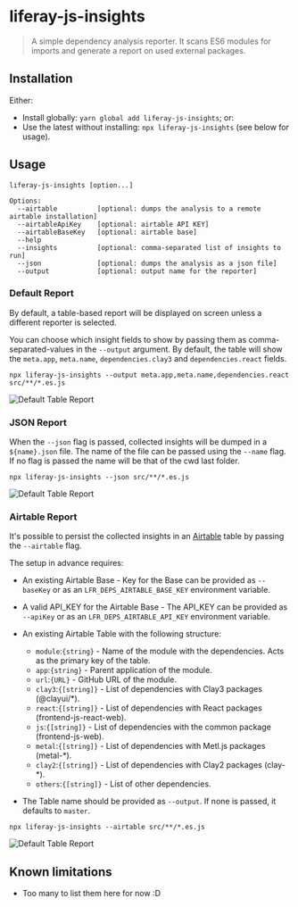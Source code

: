 # liferay-js-insights

> A simple dependency analysis reporter. It scans ES6 modules for imports and generate a report on used external packages.

## Installation

Either:

-   Install globally: `yarn global add liferay-js-insights`; or:
-   Use the latest without installing: `npx liferay-js-insights` (see below for usage).

## Usage

```
liferay-js-insights [option...]

Options:
  --airtable          [optional: dumps the analysis to a remote airtable installation]
  --airtableApiKey    [optional: airtable API KEY]
  --airtableBaseKey   [optional: airtable base]
  --help
  --insights          [optional: comma-separated list of insights to run]
  --json              [optional: dumps the analysis as a json file]
  --output            [optional: output name for the reporter]
```

### Default Report

By default, a table-based report will be displayed on screen unless a different reporter is selected.

You can choose which insight fields to show by passing them as comma-separated-values in the `--output` argument. By default, the table will show the `meta.app`, `meta.name`, `dependencies.clay3` and `dependencies.react` fields.

`npx liferay-js-insights --output meta.app,meta.name,dependencies.react src/**/*.es.js`

![Default Table Report](/docs/img/report_table.png)

### JSON Report

When the `--json` flag is passed, collected insights will be dumped in a `${name}.json` file. The name of the file can be passed using the `--name` flag. If no flag is passed the name will be that of the cwd last folder.

`npx liferay-js-insights --json src/**/*.es.js`

![Default Table Report](/docs/img/report_json.png)

### Airtable Report

It's possible to persist the collected insights in an [Airtable](https://airtable.com) table by passing the `--airtable` flag.

The setup in advance requires:

-   An existing Airtable Base - Key for the Base can be provided as `--baseKey` or as an `LFR_DEPS_AIRTABLE_BASE_KEY` environment variable.
-   A valid API_KEY for the Airtable Base - The API_KEY can be provided as `--apiKey` or as an `LFR_DEPS_AIRTABLE_API_KEY` environment variable.
-   An existing Airtable Table with the following structure:

    -   `module`:`{string}` - Name of the module with the dependencies. Acts as the primary key of the table.
    -   `app`:`{string}` - Parent application of the module.
    -   `url`:`{URL}` - GitHub URL of the module.
    -   `clay3`:`{[string]}` - List of dependencies with Clay3 packages (@clayui/\*).
    -   `react`:`{[string]}` - List of dependencies with React packages (frontend-js-react-web).
    -   `js`:`{[string]}` - List of dependencies with the common package (frontend-js-web).
    -   `metal`:`{[string]}` - List of dependencies with Metl.js packages (metal-\*).
    -   `clay2`:`{[string]}` - List of dependencies with Clay2 packages (clay-\*).
    -   `others`:`{[string]}` - List of other dependencies.

-   The Table name should be provided as `--output`. If none is passed, it defaults to `master`.

`npx liferay-js-insights --airtable src/**/*.es.js`

![Default Table Report](/docs/img/report_airtable.png)

## Known limitations

-   Too many to list them here for now :D
